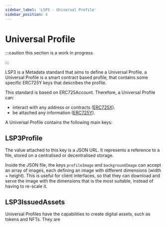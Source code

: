 ```yaml
---
sidebar_label: 'LSP3 - Universal Profile'
sidebar_position: 4
---
```


# Universal Profile

:::caution this section is a work in progress

:::

LSP3 is a Metadata standard that aims to define a Universal Profile. a Universal Profile is a smart contract based profile, that contains some specific ERC725Y keys that describes the profile.

This standard is based on ERC725Account. Therefore, a Universal Profile can:

- interact with any address or contracts ([ERC725X](./01-LSP0-Foundation.md#erc725x---generic-executor)).
- be attached any information ([ERC725Y](./LSP0-Foundation#erc725y---generic-key-value-store)).

A Universal Profile contains the following main keys:

## LSP3Profile

The value attached to this key is a JSON URL. It represents a reference to a file, stored on a centralised or decentralised storage.

Inside the JSON file, the keys `profileImage` and `backgroundImage` can accept an array of images, each defining an image with different dimensions (width + height). This is useful for client interfaces, so that they can download and serve the image with the dimensions that is the most suitable, instead of having to re-scale it.

## LSP3IssuedAssets

Universal Profiles have the capabilities to create digital assets, such as tokens and NFTs. They are
